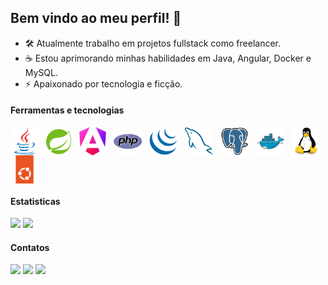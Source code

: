 ## Bem vindo ao meu perfil! 👋

- 🛠️ Atualmente trabalho em projetos fullstack como freelancer.
- ☕ Estou aprimorando minhas habilidades em Java, Angular, Docker e MySQL.
- ⚡ Apaixonado por tecnologia e ficção.

#### Ferramentas e tecnologias
<div>
  <img align="center" height="45" width="45" src="https://raw.githubusercontent.com/devicons/devicon/master/icons/java/java-original.svg"> &nbsp;
  <img align="center" height="40" width="40" src="https://raw.githubusercontent.com/devicons/devicon/master/icons/spring/spring-original.svg"> &nbsp;
  <img align="center" height="45" width="45" src="https://raw.githubusercontent.com/devicons/devicon/master/icons/angular/angular-original.svg"> &nbsp;
  <img align="center" height="45" width="45" src="https://raw.githubusercontent.com/devicons/devicon/master/icons/php/php-original.svg"> &nbsp;
  <img align="center" height="45" width="45" src="https://raw.githubusercontent.com/devicons/devicon/master/icons/jquery/jquery-original.svg"> &nbsp;
  <img align="center" height="45" width="45" src="https://raw.githubusercontent.com/devicons/devicon/master/icons/mysql/mysql-original.svg"> &nbsp;
  <img align="center" height="45" width="45" src="https://raw.githubusercontent.com/devicons/devicon/master/icons/postgresql/postgresql-original.svg"> &nbsp;
  <img align="center" height="45" width="45" src="https://raw.githubusercontent.com/devicons/devicon/master/icons/docker/docker-original.svg"> &nbsp;
  <img align="center" height="45" width="45" src="https://raw.githubusercontent.com/devicons/devicon/master/icons/linux/linux-original.svg"> &nbsp;
  <img align="center" height="45" width="45" src="https://raw.githubusercontent.com/devicons/devicon/master/icons/ubuntu/ubuntu-original.svg"> &nbsp;
</div>

#### Estatisticas
<div>
  <img height="250em" src="https://github-readme-stats.vercel.app/api/top-langs/?username=filpss&layout=donut&langs_count=7&theme=tokyonight"/>
  <img height="180em" src="https://github-readme-stats.vercel.app/api?username=filpss&show_icons=true&theme=tokyonight&include_all_commits=true&count_private=false"/>
</div>

#### Contatos
<div>
  <a href="https://discord.gg/filps._." target="_blank"><img src="https://img.shields.io/badge/Discord-7289DA?style=for-the-badge&logo=discord&logoColor=white" target="_blank"></a>
  <a href = "mailto:filpsp2019@gmail.com"><img src="https://img.shields.io/badge/-Gmail-%23333?style=for-the-badge&logo=gmail&logoColor=white" target="_blank"></a>
  <a href="https://www.linkedin.com/in/filps" target="_blank"><img src="https://img.shields.io/badge/-LinkedIn-%230077B5?style=for-the-badge&logo=linkedin&logoColor=white" target="_blank"></a>   
</div>

<!-- https://github.com/anuraghazra/github-readme-stats?tab=readme-ov-file -->
